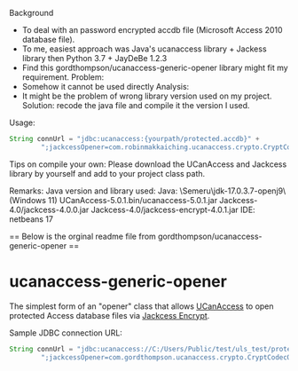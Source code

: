 Background
* To deal with an password encrypted accdb file (Microsoft Access 2010 database file).
* To me, easiest approach was Java's ucanaccess library + Jackess library then  Python 3.7 +  JayDeBe 1.2.3 
* Find this gordthompson/ucanaccess-generic-opener library might fit my requirement.
Problem:
* Somehow it cannot be used directly
Analysis:
* It might be the problem of wrong library version used on my project.
Solution:
recode the java file and compile it the version I used.

Usage:
```java
String connUrl = "jdbc:ucanaccess:{yourpath/protected.accdb}" +
        ";jackcessOpener=com.robinmakkaiching.ucanaccess.crypto.CryptCodecOpener";
```

Tips on compile your own:
Please download the UCanAccess and Jackcess library by yourself and add to your project class path.

Remarks:
Java version and library used:
Java:   \Semeru\jdk-17.0.3.7-openj9\  (Windows 11)
UCanAccess-5.0.1.bin/ucanaccess-5.0.1.jar
Jackcess-4.0/jackcess-4.0.0.jar
Jackcess-4.0/jackcess-encrypt-4.0.1.jar
IDE: netbeans 17


== Below is the orginal readme file from gordthompson/ucanaccess-generic-opener ==

# ucanaccess-generic-opener

The simplest form of an "opener" class that allows [UCanAccess](http://ucanaccess.sourceforge.net/site.html) to open protected Access database files via [Jackcess Encrypt](https://jackcessencrypt.sourceforge.io/).

Sample JDBC connection URL:

```java
String connUrl = "jdbc:ucanaccess://C:/Users/Public/test/uls_test/protected.mdb" +
        ";jackcessOpener=com.gordthompson.ucanaccess.crypto.CryptCodecOpener";
```
